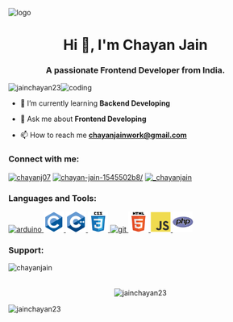 ![logo](https://github.com/jainchayan23/jainchayan23/blob/main/https://www.google.com/url?sa=i&url=https%3A%2F%2Fquickops.pt%2Fen%2Fvagas%2Ffrontend-developer%2F&psig=AOvVaw1MMFDp945MIIvuMTsU8bbu&ust=1723397063264000&source=images&cd=vfe&opi=89978449&ved=0CA8QjRxqFwoTCLCcz8b46ocDFQAAAAAdAAAAABAJ")
<h1 align="center">Hi 👋, I'm Chayan Jain</h1>
<h3 align="center">A passionate Frontend Developer from India.</h3>
<img align="right" alt="coding" width="400" src="https://shorturl.at/zP7Q7">

<p align="left"> <img src="https://komarev.com/ghpvc/?username=jainchayan23&label=Profile%20views&color=0e75b6&style=flat" alt="jainchayan23" /> </p>

- 🌱 I’m currently learning **Backend Developing**

- 💬 Ask me about **Frontend Developing**

- 📫 How to reach me **chayanjainwork@gmail.com**

<h3 align="left">Connect with me:</h3>
<p align="left">
<a href="https://twitter.com/chayanj07" target="blank"><img align="center" src="https://raw.githubusercontent.com/rahuldkjain/github-profile-readme-generator/master/src/images/icons/Social/twitter.svg" alt="chayanj07" height="30" width="40" /></a>
<a href="https://linkedin.com/in/chayan-jain-1545502b8/" target="blank"><img align="center" src="https://raw.githubusercontent.com/rahuldkjain/github-profile-readme-generator/master/src/images/icons/Social/linked-in-alt.svg" alt="chayan-jain-1545502b8/" height="30" width="40" /></a>
<a href="https://instagram.com/_chayanjain" target="blank"><img align="center" src="https://raw.githubusercontent.com/rahuldkjain/github-profile-readme-generator/master/src/images/icons/Social/instagram.svg" alt="_chayanjain" height="30" width="40" /></a>
</p>

<h3 align="left">Languages and Tools:</h3>
<p align="left"> <a href="https://www.arduino.cc/" target="_blank" rel="noreferrer"> <img src="https://cdn.worldvectorlogo.com/logos/arduino-1.svg" alt="arduino" width="40" height="40"/> </a> <a href="https://www.cprogramming.com/" target="_blank" rel="noreferrer"> <img src="https://raw.githubusercontent.com/devicons/devicon/master/icons/c/c-original.svg" alt="c" width="40" height="40"/> </a> <a href="https://www.w3schools.com/cpp/" target="_blank" rel="noreferrer"> <img src="https://raw.githubusercontent.com/devicons/devicon/master/icons/cplusplus/cplusplus-original.svg" alt="cplusplus" width="40" height="40"/> </a> <a href="https://www.w3schools.com/css/" target="_blank" rel="noreferrer"> <img src="https://raw.githubusercontent.com/devicons/devicon/master/icons/css3/css3-original-wordmark.svg" alt="css3" width="40" height="40"/> </a> <a href="https://git-scm.com/" target="_blank" rel="noreferrer"> <img src="https://www.vectorlogo.zone/logos/git-scm/git-scm-icon.svg" alt="git" width="40" height="40"/> </a> <a href="https://www.w3.org/html/" target="_blank" rel="noreferrer"> <img src="https://raw.githubusercontent.com/devicons/devicon/master/icons/html5/html5-original-wordmark.svg" alt="html5" width="40" height="40"/> </a> <a href="https://developer.mozilla.org/en-US/docs/Web/JavaScript" target="_blank" rel="noreferrer"> <img src="https://raw.githubusercontent.com/devicons/devicon/master/icons/javascript/javascript-original.svg" alt="javascript" width="40" height="40"/> </a> <a href="https://www.php.net" target="_blank" rel="noreferrer"> <img src="https://raw.githubusercontent.com/devicons/devicon/master/icons/php/php-original.svg" alt="php" width="40" height="40"/> </a> </p>

<h3 align="left">Support:</h3>
<p><a href="https://www.buymeacoffee.com/chayanjain"> <img align="left" src="https://cdn.buymeacoffee.com/buttons/v2/default-yellow.png" height="50" width="210" alt="chayanjain" /></a></p><br><br>

<p><img align="center" src="https://github-readme-stats.vercel.app/api/top-langs?username=jainchayan23&show_icons=true&locale=en&layout=compact" alt="jainchayan23" /></p>

<p><img align="center" src="https://github-readme-streak-stats.herokuapp.com/?user=jainchayan23&" alt="jainchayan23" /></p>
